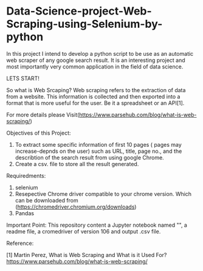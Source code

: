 # Data-Science-project-Web-Scraping-using-Selenium-by-python
In this project I intend to develop a python script to be use as an automatic web scraper of any google search result. It is an interesting project and most importantly very common application in the field of data science. 

LETS START!

So what is Web Srcaping?
Web scraping refers to the extraction of data from a website. This information is collected and then exported into a format that is more useful for the user. 
Be it a spreadsheet or an API[1].

For more details please Visit(https://www.parsehub.com/blog/what-is-web-scraping/)

Objectives of this Project:

1. To extract some specific information of first 10 pages ( pages may increase-depnds on the user) such as URL, title, page no., and the describtion of the search result from using google Chrome.   
3. Create a csv. file to store all the result generated.


Requiredments:
1. selenium
2. Resepective Chrome driver compatible to your chrome version. Which can be downloaded from (https://chromedriver.chromium.org/downloads)
3. Pandas

Important Point:
This repository content a Jupyter notebook named "", a readme file, a cromedriver of version 106 and output .csv file.



Reference:

[1] Martin Perez, What is Web Scraping and What is it Used For? https://www.parsehub.com/blog/what-is-web-scraping/
